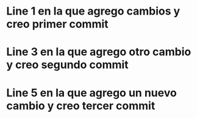 # Line 1 en la que agrego cambios y creo primer commit

# Line 3 en la que agrego otro cambio y creo segundo commit

# Line 5 en la que agrego un nuevo cambio y creo tercer commit